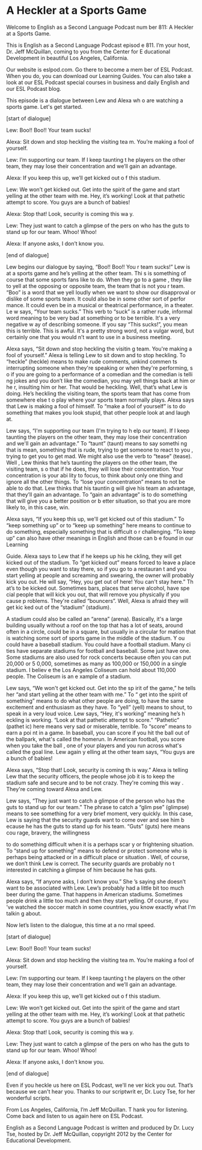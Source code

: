 # A Heckler at a Sports Game

Welcome to English as a Second Language Podcast num ber 811: A Heckler at a Sports Game.

This is English as a Second Language Podcast episod e 811. I’m your host, Dr. Jeff McQuillan, coming to you from the Center for E ducational Development in beautiful Los Angeles, California.

Our website is eslpod.com. Go there to become a mem ber of ESL Podcast. When you do, you can download our Learning Guides. You can also take a look at our ESL Podcast special courses in business and daily English and our ESL Podcast blog.

This episode is a dialogue between Lew and Alexa wh o are watching a sports game. Let's get started.

[start of dialogue]

Lew:  Boo!! Boo!! Your team sucks!

Alexa:  Sit down and stop heckling the visiting tea m. You’re making a fool of yourself.

Lew:  I’m supporting our team. If I keep taunting t he players on the other team, they may lose their concentration and we’ll gain an  advantage.

Alexa:  If you keep this up, we’ll get kicked out o f this stadium.

Lew:  We won’t get kicked out. Get into the spirit of the game and start yelling at the other team with me. Hey, it’s working! Look at that pathetic attempt to score. You guys are a bunch of babies!

Alexa:  Stop that! Look, security is coming this wa y.

Lew:  They just want to catch a glimpse of the pers on who has the guts to stand up for our team. Whoo! Whoo!

Alexa:  If anyone asks, I don’t know you.

[end of dialogue]

Lew begins our dialogue by saying, “Boo!! Boo!! You r team sucks!” Lew is at a sports game and he’s yelling at the other team. Thi s is something of course that some sports fans like to do. When they go to a game , they like to yell at the opposing or opposite team, the team that is not you r team. “Boo” is a word that we yell loudly when we want to show our disapproval  or dislike of some sports team. It could also be in some other sort of perfor mance. It could even be in a musical or theatrical performance, in a theater. Le w says, “Your team sucks.” This verb to “suck” is a rather rude, informal word  meaning to be very bad at something or to be terrible. It's a very negative w ay of describing someone. If you say “This sucks!”, you mean this is terrible. This is awful. It's a pretty strong word, not a vulgar word, but certainly one that you would n’t want to use in a business meeting.

Alexa says, “Sit down and stop heckling the visitin g team. You're making a fool of yourself.” Alexa is telling Lew to sit down and to stop heckling. To “heckle” (heckle) means to make rude comments, unkind commen ts interrupting someone when they're speaking or when they're performing, s o if you are going to a performance of a comedian and the comedian is telli ng jokes and you don’t like the comedian, you may yell things back at him or he r, insulting him or her. That would be heckling. Well, that’s what Lew is doing. He’s heckling the visiting team, the sports team that has come from somewhere else t o play where your sports team normally plays. Alexa says that Lew is making a fool of himself. To “make a fool of yourself” is to do something that makes you  look stupid, that other people look at and laugh at.

Lew says, “I'm supporting our team (I'm trying to h elp our team). If I keep taunting the players on the other team, they may lose their concentration and we'll gain an advantage.” To “taunt” (taunt) means to say somethi ng that is mean, something that is rude, trying to get someone to react to you , trying to get you to get mad. We might also use the verb to “tease” (tease). Well , Lew thinks that he’s taunting the players on the other team, the visiting team, s o that if he does, they will lose their concentration. Your concentration is your abi lity to focus, to think about only one thing and ignore all the other things. To “lose  your concentration” means to not be able to do that. Lew thinks that his tauntin g will give his team an advantage, that they’ll gain an advantage. To “gain  an advantage” is to do something that will give you a better position or b etter situation, so that you are more likely to, in this case, win.

Alexa says, “If you keep this up, we'll get kicked out of this stadium.” To “keep something up” or to “keep up something” here means to continue to do something, especially something that is difficult o r challenging. “To keep up” can also have other meanings in English and those can b e found in our Learning

Guide. Alexa says to Lew that if he keeps up his he ckling, they will get kicked out of the stadium. To “get kicked out” means forced to  leave a place even though you want to stay there, so if you go to a restauran t and you start yelling at people and screaming and swearing, the owner will probably  kick you out. He will say, “Hey, you get out of here! You can't stay here.” Th at’s to be kicked out. Sometimes bars, places that serve alcohol, have spe cial people that will kick you out, that will remove you physically if you cause p roblems. They're called “bouncers”. Well, Alexa is afraid they will get kic ked out of the “stadium” (stadium).

A stadium could also be called an “arena” (arena). Basically, it's a large building usually without a roof on the top that has a lot of  seats, around often in a circle, could be in a square, but usually in a circular for mation that is watching some sort of sports game in the middle of the stadium. Y ou could have a baseball stadium. You could have a football stadium. Many ci ties have separate stadiums for football and baseball. Some just have one. Some  stadiums are also used for rock concerts because often you can put 20,000 or 5 0,000, sometimes as many as 100,000 or 150,000 in a single stadium. I believ e the Los Angeles Coliseum can hold about 110,000 people. The Coliseum is an e xample of a stadium.

Lew says, “We won't get kicked out. Get into the sp irit of the game,” he tells her “and start yelling at the other team with me.” To “ get into the spirit of something” means to do what other people are doing, to have the same excitement and enthusiasm as they have. To “yell” (yell) means to shout, to speak in a very loud voice. Lew says, “Hey, it's working” meaning he’s h eckling is working. “Look at that pathetic attempt to score.” “Pathetic” (pathet ic) here means very sad or miserable, terrible. To “score” means to earn a poi nt in a game. In baseball, you can score if you hit the ball out of the ballpark, what's called the homerun. In American football, you score when you take the ball , one of your players and you run across what's called the goal line. Lew again y elling at the other team says, “You guys are a bunch of babies!

Alexa says, “Stop that! Look, security is coming th is way.” Alexa is telling Lew that the security officers, the people whose job it  is to keep the stadium safe and secure and to be not crazy. They're coming this way . They're coming toward Alexa and Lew.

Lew says, “They just want to catch a glimpse of the  person who has the guts to stand up for our team.” The phrase to catch a “glim pse” (glimpse) means to see something for a very brief moment, very quickly. In  this case, Lew is saying that the security guards want to come over and see him b ecause he has the guts to stand up for his team. “Guts” (guts) here means cou rage, bravery, the willingness

to do something difficult when it is a perhaps scar y or frightening situation. To “stand up for something” means to defend or protect  someone who is perhaps being attacked or in a difficult place or situation . Well, of course, we don’t think Lew is correct. The security guards are probably no t interested in catching a glimpse of him because he has guts.

Alexa says, “If anyone asks, I don’t know you.” She ’s saying she doesn’t want to be associated with Lew. Lew’s probably had a little  bit too much beer during the game. That happens in American stadiums. Sometimes people drink a little too much and then they start yelling. Of course, if you ’ve watched the soccer match in some countries, you know exactly what I'm talkin g about.

Now let’s listen to the dialogue, this time at a no rmal speed.

[start of dialogue]

Lew:  Boo!! Boo!! Your team sucks!

Alexa:  Sit down and stop heckling the visiting tea m. You’re making a fool of yourself.

Lew:  I’m supporting our team. If I keep taunting t he players on the other team, they may lose their concentration and we’ll gain an  advantage.

Alexa:  If you keep this up, we’ll get kicked out o f this stadium.

Lew:  We won’t get kicked out. Get into the spirit of the game and start yelling at the other team with me. Hey, it’s working! Look at that pathetic attempt to score. You guys are a bunch of babies!

Alexa:  Stop that! Look, security is coming this wa y.

Lew:  They just want to catch a glimpse of the pers on who has the guts to stand up for our team. Whoo! Whoo!

Alexa:  If anyone asks, I don’t know you.

[end of dialogue]

Even if you heckle us here on ESL Podcast, we'll ne ver kick you out. That’s because we can't hear you. Thanks to our scriptwrit er, Dr. Lucy Tse, for her wonderful scripts.

 From Los Angeles, California, I’m Jeff McQuillan. T hank you for listening. Come back and listen to us again here on ESL Podcast.

English as a Second Language Podcast is written and  produced by Dr. Lucy Tse, hosted by Dr. Jeff McQuillan, copyright 2012 by the  Center for Educational Development.

